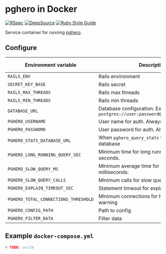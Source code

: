 # pghero in Docker

[![RSpec](https://github.com/evemonk/pghero/actions/workflows/rspec.yml/badge.svg)](https://github.com/evemonk/pghero/actions/workflows/rspec.yml)
[![DeepSource](https://static.deepsource.io/deepsource-badge-light-mini.svg)](https://deepsource.io/gh/evemonk/pghero/?ref=repository-badge)
[![Ruby Style Guide](https://img.shields.io/badge/code_style-standard-brightgreen.svg)](https://github.com/testdouble/standard)

Service container for running [pghero](https://github.com/ankane/pghero).

## Configure

| Environment variable                           | Description                                                                    | Default             | Default in container |
|------------------------------------------------|--------------------------------------------------------------------------------|---------------------|----------------------|
| `RAILS_ENV`                                    | Rails environment                                                              | `development`       | `production`         |
| `SECRET_KEY_BASE`                              | Rails secret                                                                   | not set             | not set              |
| `RAILS_MAX_THREADS`                            | Rails max threads                                                              | `2`                 | as default           |
| `RAILS_MIN_THREADS`                            | Rails min threads                                                              | `2`                 | as default           |
| `DATABASE_URL`                                 | Database configuration. Example: `postgres://user:password@localhost/database` | not set             | not set              |
| `PGHERO_USERNAME`                              | User name for auth. Always set!                                                | not set             | not set              |
| `PGHERO_PASSWORD`                              | User password for auth. Always set!                                            | not set             | not set              |
| `PGHERO_STATS_DATABASE_URL`                    | When `pghero_query_stats` table in another database                            | not set             | not set              |
| `PGHERO_LONG_RUNNING_QUERY_SEC`                | Minimum time for long running queries. In seconds.                             | `60`                | as default           |
| `PGHERO_SLOW_QUERY_MS`                         | Minimum average time for slow queries. In milliseconds.                        | `20`                | as default           |
| `PGHERO_SLOW_QUERY_CALLS`                      | Minimum calls for slow queries                                                 | `100`               | as default           |
| `PGHERO_EXPLAIN_TIMEOUT_SEC`                   | Statement timeout for explain. In seconds.                                     | `10`                | as default           |
| `PGHERO_TOTAL_CONNECTIONS_THRESHOLD`           | Minimum connections for high connections warning                               | `500`               | as default           |
| `PGHERO_CONFIG_PATH`                           | Path to config                                                                 | `config/pghero.yml` | as default           |
| `PGHERO_FILTER_DATA`                           | Filter data                                                                    | not set             | as default           |

## Example `docker-compose.yml`

```yaml
# TODO: write
```
